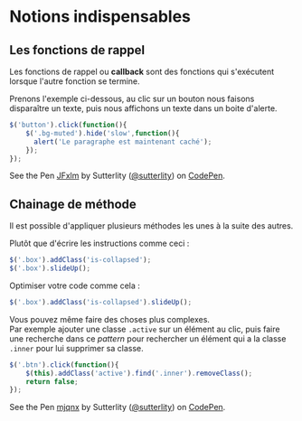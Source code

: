 # Notions indispensables

## Les fonctions de rappel

Les fonctions de rappel ou **callback** sont des fonctions qui s'exécutent lorsque l'autre fonction se termine.

Prenons l'exemple ci-dessous, au clic sur un bouton nous faisons disparaître un texte, puis nous affichons un texte dans un boite d'alerte.

```js
$('button').click(function(){
    $('.bg-muted').hide('slow',function(){
      alert('Le paragraphe est maintenant caché');
    });
});
```
<p data-height="200" data-theme-id="7816" data-slug-hash="JFxlm" data-default-tab="result" class='codepen'>See the Pen <a href='http://codepen.io/sutterlity/pen/JFxlm/'>JFxlm</a> by Sutterlity (<a href='http://codepen.io/sutterlity'>@sutterlity</a>) on <a href='http://codepen.io'>CodePen</a>.</p>
<script async src="//codepen.io/assets/embed/ei.js"></script>

## Chainage de méthode


Il est possible d'appliquer plusieurs méthodes les unes à la suite des autres.

Plutôt que d'écrire les instructions comme ceci :

```js
$('.box').addClass('is-collapsed');
$('.box').slideUp();
```

Optimiser votre code comme cela :

```js
$('.box').addClass('is-collapsed').slideUp();
```

Vous pouvez même faire des choses plus complexes.<br/>
Par exemple ajouter une classe `.active` sur un élément au clic, puis faire une recherche dans ce *pattern* pour rechercher un élément qui a la classe `.inner` pour lui supprimer sa classe.

```js
$('.btn').click(function(){
    $(this).addClass('active').find('.inner').removeClass();
    return false;
});
```

<p data-height="200" data-theme-id="7816" data-slug-hash="mjqnx" data-default-tab="result" class='codepen'>See the Pen <a href='http://codepen.io/sutterlity/pen/mjqnx/'>mjqnx</a> by Sutterlity (<a href='http://codepen.io/sutterlity'>@sutterlity</a>) on <a href='http://codepen.io'>CodePen</a>.</p>
<script async src="//codepen.io/assets/embed/ei.js"></script>
